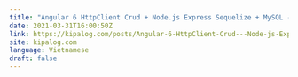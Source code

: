 ```yaml
---
title: "Angular 6 HttpClient Crud + Node.js Express Sequelize + MySQL - Get/Post/Put/Delete RestAPIs"
date: 2021-03-31T16:00:50Z
link: https://kipalog.com/posts/Angular-6-HttpClient-Crud---Node-js-Express-Sequelize---MySQL---Get-Post-Put-Delete-RestAPIs?utm_medium=RSS&utm_source=news.12bit.vn
site: kipalog.com
language: Vietnamese
draft: false
---
```


